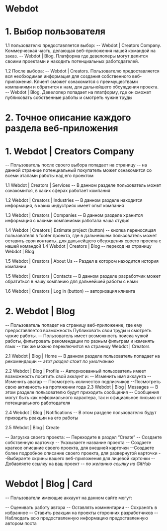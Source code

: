 # Webdot


# 1. Выбор пользователя

1.1 пользователю предоставляется выбор:
-- Webdot | Creators Company. Коммерческая часть, делающая веб-приложения нашей командой на заказ.
-- Webdot | Blog.  Платформа где девелоперы могут делится своими проектами и находить потенциальных работодателей.

1.2  После выбора:
-- Webdot | Creators. Пользователю предоставляется вся необходимая информация для создания собственного веб-приложения. Клиент сможет ознакомится с преимуществами компаниями и обратится к нам, для дальнейшего обсуждения проекта.
-- Webdot | Blog. Девелопер попадает на платформу, где он сможет публиковать собственные работы и смотреть чужие труды


# 2. Точное описание каждого раздела веб-приложения

# 1.  Webdot | Creators Company
-- Пользователь  после своего выбора попадает на страницу 
-- на данной странице потенциальный покупатель может ознакомится со всеми этапами работы над его проектом

1.1 Webdot | Creators | Services 
-- В данном разделе пользователь может ознакомится, в каких сферах работает компания 

1.2 Webdot | Creators | Industries 
--  В данном разделе находится информация,  в каких индустриях имеет опыт компания

1.3  Webdot | Creators | Companies 
-- В данном разделе хранится информация с какими компаниями работала наша студия 

1.4 Webdot | Creators | Estimate project (button)
-- кнопка переносящая пользователя в footer проекта, где в дальнейшем пользователь может оставить свои контакты, для дальнейшего обсуждения своего проекта с нашей командой 
1.4 Webdot | Creators | Blog 
-- переход на страницу Webdot | Blog

1.5 Webdot | Creators | About Us 
-- Раздел в котором находится история компании 

1.5 Webdot | Creators | Contacts 
-- В данном разделе разработчик может обратиться в нашу компанию для дальнейшей работы с нами 

1.6 Webdot | Creators | Log in (button)
-- авторизация клиента



# 2.  Webdot | Blog 
-- Пользователь попадет на страницу веб-приложение, где ему предоставляется возможность 
 Публиковать свои труды и смотреть чужие работы.
-- Пользователь имеет возможность поиска чужой работы, фильтровать рекомендации по разным фильтрам и изменять язык 
-- так же можно переключится на страницу Webdot | Creators 

2.1 Webdot | Blog | Home
-- В данном разделе пользователь попадает на рекомендации 
-- *этот раздел стоит по умолчанию*

2.2 Webdot | Blog | Profile 
-- Авторизованный пользователь имеет возможность посетить свой аккаунт и:
-- Изменить имя аккаунта
-- Изменить аватар
-- Посмотреть количество подписчиков 
--Посмотреть свою активность на протяжении года
2.3 Webdot | Blog | Messages
-- В этом разделе пользователю будут приходить сообщения 
-- Сообщения могут быть как неформального характера, так и официальное письмо от потенциального работодателя

2.4 Webdot | Blog | Notifications 
-- В этом разделе пользователю будут приходить реакции на его работы 

2.5 Webdot | Blog | Create 

-- Загрузка своего проекта:
-- Переходите в раздел “Create”
-- Создаете собственную карточку
-- Указываете название проекта
-- Создаете краткое описание своего проекта, для внешней карточки
--Создаете более подробное описание своего проекта, для развернутой карточки
--Выбираете скрины вашего веб-приложения для лицевой карточки 
-- Добавляете ссылку на ваш проект
-- *по желанию ссылку на GitHub*


# Webdot | Blog | Card

-- Пользователи имеющие аккаунт на данном сайте могут:

-- Оценивать работу автора
-- Оставлять комментарии
-- Сохранять в избранное
-- Ставить реакции на проекты сторонних разработчиков
-- Наблюдать всю предоставленную информацию предоставленную автором поста








